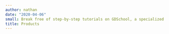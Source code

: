 ```yaml
---
author: nathan
date: "2020-04-06"
small: Break free of step-by-step tutorials on GDSchool, a specialized learning platform dedicated to gamedev
title: Products
---
```

